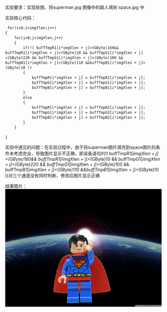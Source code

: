 实验要求：实现抠图，将superman.jpg 图像中的超人填到 space.jpg 中 

实验核心代码：	

	 for(i=0;i<imgYlen;i++)
	{	
		for(j=0;j<imgXlen;j++)
		{	
			if(!( buffTmpR1[i*imgXlen + j]<(GByte)160&& buffTmpR1[i*imgXlen + j]>(GByte)10 && buffTmpG1[i*imgXlen + j]<(GByte)220 && buffTmpG1[i*imgXlen + j]>(GByte)100 && buffTmpB1[i*imgXlen + j]<(GByte)110 &&buffTmpB1[i*imgXlen + j]>(GByte)10 ))
			{
				buffTmpR[i*imgXlen + j] = buffTmpR1[i*imgXlen + j];
				buffTmpG[i*imgXlen + j] = buffTmpG1[i*imgXlen + j];
				buffTmpB[i*imgXlen + j] = buffTmpB1[i*imgXlen + j];
			}
			else
			{
				buffTmpR[i*imgXlen + j] = buffTmpR2[i*imgXlen + j];
				buffTmpG[i*imgXlen + j] = buffTmpG2[i*imgXlen + j];
				buffTmpB[i*imgXlen + j] = buffTmpB2[i*imgXlen + j];
			}
		}
		
	}
实验中遇见的问题：在实验过程中，由于将superman图片填充到space图片的条件未考虑完全，导致图片显示不正确，即该条语句if(!( buffTmpR1[i*imgXlen + j]<(GByte)160&& buffTmpR1[i*imgXlen + j]>(GByte)10 && buffTmpG1[i*imgXlen + j]<(GByte)220 && buffTmpG1[i*imgXlen + j]>(GByte)100 && buffTmpB1[i*imgXlen + j]<(GByte)110 &&buffTmpB1[i*imgXlen + j]>(GByte)10 ))对三个通道没有同时判断，修改后图片显示正确

结果图片：![](https://github.com/Aishim/SoftwareClass/blob/master/super.png?raw=true)